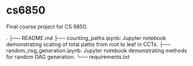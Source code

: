 # cs6850
Final course project for CS 6850.

.
├── README.md
├── counting_paths.ipynb: Jupyter notebook demonstrating scaling of total paths from root to leaf in CCTs.
├── random_nsg_generation.ipynb: Jupyter notebook demonstrating methods for random DAG generation.
└── requirements.txt
